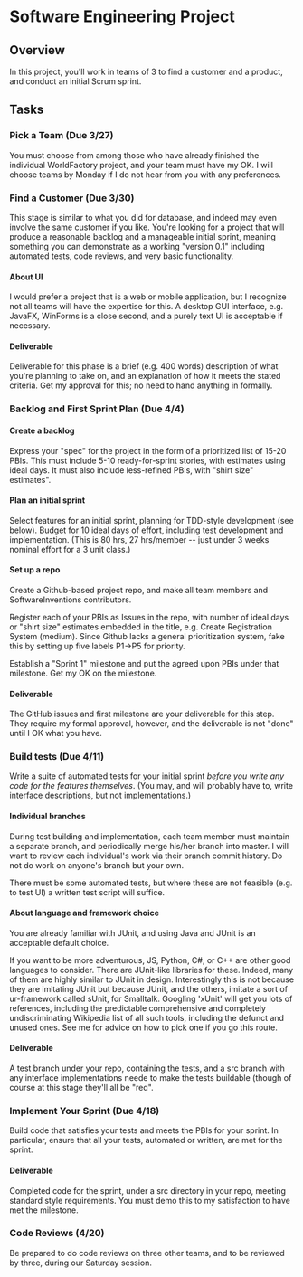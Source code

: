 # Software Engineering Project

## Overview
In this project, you'll work in teams of 3 to find a customer and a product, and conduct an initial Scrum sprint.

## Tasks

### Pick a Team (Due 3/27)
You must choose from among those who have already finished the individual WorldFactory project, and your team must have my OK.  I will choose teams by Monday if I do not hear from you with any preferences.

### Find a Customer (Due 3/30)
This stage is similar to what you did for database, and indeed may even involve the same customer if you like.  You're looking for a project that will produce a reasonable backlog and a manageable initial sprint, meaning something you can demonstrate as a working "version 0.1" including automated tests, code reviews, and very basic functionality.



#### About UI
I would prefer a project that is a web or mobile application, but I recognize not all teams will have the expertise for this.  A desktop GUI interface, e.g. JavaFX, WinForms is a close second, and a purely text UI is acceptable if necessary.

#### Deliverable
Deliverable for this phase is a brief (e.g. 400 words) description of what you're planning to take on, and an explanation of how it meets the stated criteria.  Get my approval for this; no need to hand anything in formally.

### Backlog and First Sprint Plan (Due 4/4)
#### Create a backlog
Express your "spec" for the project in the form of a prioritized list of 15-20 PBIs.  This must include 5-10 ready-for-sprint stories, with estimates using ideal days.  It must also include less-refined PBIs, with "shirt size" estimates".

#### Plan an initial sprint
Select features for an initial sprint, planning for TDD-style development (see below).  Budget for 10 ideal days of effort, including test development and implementation.  (This is 80 hrs, 27 hrs/member -- just under 3 weeks nominal effort for a 3 unit class.)

#### Set up a repo
Create a Github-based project repo, and make all team members and SoftwareInventions contributors.  

Register each of your PBIs as Issues in the repo, with number of ideal days or "shirt size" estimates embedded in the title, e.g. Create Registration System (medium).  Since Github lacks a general prioritization system, fake this by setting up five labels P1->P5 for priority.

Establish a "Sprint 1" milestone and put the agreed upon PBIs under that milestone.  Get my OK on the milestone.

#### Deliverable
The GitHub issues and first milestone are your deliverable for this step.  They require my formal approval, however, and the deliverable is not "done" until I OK what you have.

### Build tests (Due 4/11)
Write a suite of automated tests for your initial sprint *before you write any code for the features themselves*.  (You may, and will probably have to, write interface descriptions, but not implementations.) 

#### Individual branches
During test building and implementation, each team member must maintain a separate branch, and periodically merge his/her branch into master.  I will want to review each individual's work via their branch commit history.  Do not do work on anyone's branch but your own.

There must be some automated tests, but where these are not feasible (e.g. to test UI) a written test script will suffice.

#### About language and framework choice
You are already familiar with JUnit, and using Java and JUnit is an acceptable default choice.

If you want to be more adventurous, JS, Python, C#, or C++ are other good languages to consider.  There are JUnit-like libraries for these.  Indeed, many of them are highly similar to JUnit in design.  Interestingly this is not because they are imitating JUnit but because JUnit, and the others, imitate a sort of ur-framework called sUnit, for Smalltalk.  Googling 'xUnit' will get you lots of references, including the predictable comprehensive and completely undiscriminating Wikipedia list of all such tools, including the defunct and unused ones.  See me for advice on how to pick one if you go this route.

#### Deliverable
A test branch under your repo, containing the tests, and a src branch with any interface implementations neede to make the tests buildable (though of course at this stage they'll all be "red".

### Implement Your Sprint (Due 4/18)
Build code that satisfies your tests and meets the PBIs for your sprint.  In particular, ensure that all your tests, automated or written, are met for the sprint.

#### Deliverable
Completed code for the sprint, under a src directory in your repo, meeting standard style requirements.  You must demo this to my satisfaction to have met the milestone.

### Code Reviews (4/20)
Be prepared to do code reviews on three other teams, and to be reviewed by three, during our Saturday session.


